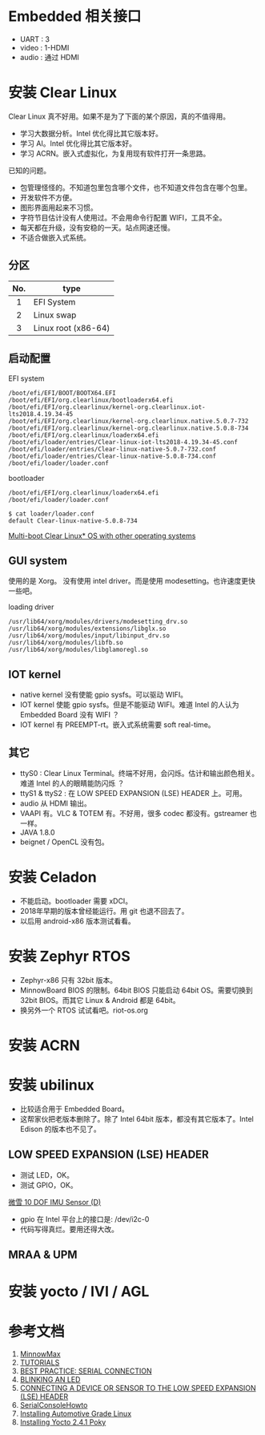# Embedded 相关接口
* UART : 3
* video : 1-HDMI
* audio : 通过 HDMI

# 安装 Clear Linux
Clear Linux 真不好用。如果不是为了下面的某个原因，真的不值得用。
* 学习大数据分析。Intel 优化得比其它版本好。
* 学习 AI。Intel 优化得比其它版本好。
* 学习 ACRN。嵌入式虚拟化，为复用现有软件打开一条思路。

已知的问题。
* 包管理怪怪的。不知道包里包含哪个文件，也不知道文件包含在哪个包里。
* 开发软件不方便。
* 图形界面用起来不习惯。
* 字符节目估计没有人使用过。不会用命令行配置 WIFI，工具不全。
* 每天都在升级，没有安稳的一天。站点网速还慢。
* 不适合做嵌入式系统。

## 分区
| No. | type                |
|:---:|---------------------|
| 1   | EFI System          |
| 2   | Linux swap          |
| 3   | Linux root (x86-64) |

## 启动配置
EFI system
```
/boot/efi/EFI/BOOT/BOOTX64.EFI
/boot/efi/EFI/org.clearlinux/bootloaderx64.efi
/boot/efi/EFI/org.clearlinux/kernel-org.clearlinux.iot-lts2018.4.19.34-45
/boot/efi/EFI/org.clearlinux/kernel-org.clearlinux.native.5.0.7-732
/boot/efi/EFI/org.clearlinux/kernel-org.clearlinux.native.5.0.8-734
/boot/efi/EFI/org.clearlinux/loaderx64.efi
/boot/efi/loader/entries/Clear-linux-iot-lts2018-4.19.34-45.conf
/boot/efi/loader/entries/Clear-linux-native-5.0.7-732.conf
/boot/efi/loader/entries/Clear-linux-native-5.0.8-734.conf
/boot/efi/loader/loader.conf
```

bootloader
```
/boot/efi/EFI/org.clearlinux/loaderx64.efi
/boot/efi/loader/loader.conf

$ cat loader/loader.conf
default Clear-linux-native-5.0.8-734
```

[Multi-boot Clear Linux* OS with other operating systems](https://clearlinux.org/documentation/clear-linux/tutorials/multi-boot)

## GUI system
使用的是 Xorg。
没有使用 intel driver。而是使用 modesetting。也许速度更快一些吧。

loading driver
```
/usr/lib64/xorg/modules/drivers/modesetting_drv.so
/usr/lib64/xorg/modules/extensions/libglx.so
/usr/lib64/xorg/modules/input/libinput_drv.so
/usr/lib64/xorg/modules/libfb.so
/usr/lib64/xorg/modules/libglamoregl.so
```

## IOT kernel
* native kernel 没有使能 gpio sysfs。可以驱动 WIFI。
* IOT kernel 使能 gpio sysfs。但是不能驱动 WIFI。难道 Intel 的人认为 Embedded Board 没有 WIFI ？
* IOT kernel 有 PREEMPT-rt。嵌入式系统需要 soft real-time。

## 其它
* ttyS0 : Clear Linux Terminal。终端不好用，会闪烁。估计和输出颜色相关。难道 Intel 的人的眼睛能防闪烁 ？
* ttyS1 & ttyS2 : 在 LOW SPEED EXPANSION (LSE) HEADER 上。可用。
* audio 从 HDMI 输出。
* VAAPI 有。VLC & TOTEM 有。不好用，很多 codec 都没有。gstreamer 也一样。
* JAVA 1.8.0
* beignet / OpenCL 没有包。

# 安装 Celadon
* 不能启动。bootloader 需要 xDCI。
* 2018年早期的版本曾经能运行。用 git 也退不回去了。
* 以后用 android-x86 版本测试看看。

# 安装 Zephyr RTOS
* Zephyr-x86 只有 32bit 版本。
* MinnowBoard BIOS 的限制。64bit BIOS 只能启动 64bit OS。需要切换到 32bit BIOS。而其它 Linux & Android 都是 64bit。
* 换另外一个 RTOS 试试看吧。riot-os.org

# 安装 ACRN

# 安装 ubilinux
* 比较适合用于 Embedded Board。
* 这帮家伙把老版本删除了。除了 Intel 64bit 版本，都没有其它版本了。Intel Edison 的版本也不见了。

## LOW SPEED EXPANSION (LSE) HEADER
* 测试 LED，OK。
* 测试 GPIO，OK。

[微雪 10 DOF IMU Sensor (D)](http://www.waveshare.net/wiki/10_DOF_IMU_Sensor_(D))
* gpio 在 Intel 平台上的接口是: /dev/i2c-0
* 代码写得真烂。要用还得大改。

## MRAA & UPM

# 安装 yocto / IVI / AGL

# 参考文档
1. [MinnowMax](https://elinux.org/Minnowboard:MinnowMax)
1. [TUTORIALS](https://minnowboard.org/tutorials)
1. [BEST PRACTICE: SERIAL CONNECTION](https://minnowboard.org/tutorials/best-practice-serial-connection)
1. [BLINKING AN LED](https://minnowboard.org/tutorials/blinking-the-d2-led)
1. [CONNECTING A DEVICE OR SENSOR TO THE LOW SPEED EXPANSION (LSE) HEADER](https://minnowboard.org/tutorials/connecting-device-sensor-low-speed-expansion-lse-header)
1. [SerialConsoleHowto](https://help.ubuntu.com/community/SerialConsoleHowto)
1. [Installing Automotive Grade Linux](http://docs.automotivelinux.org/docs/en/master/getting_started/reference/getting-started/machines/intel.html)
1. [Installing Yocto 2.4.1 Poky](https://minnowboard.org/tutorials/installing-yocto-poky)
